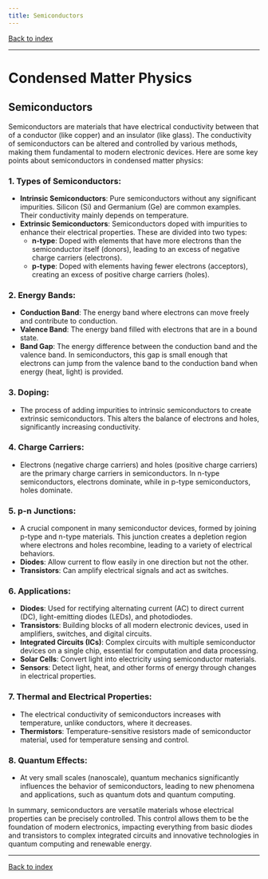 ```yaml
---
title: Semiconductors
---
```


[Back to index](index.html)

---
# Condensed Matter Physics
## Semiconductors

Semiconductors are materials that have electrical conductivity between that of a conductor (like copper) and an insulator (like glass). The conductivity of semiconductors can be altered and controlled by various methods, making them fundamental to modern electronic devices. Here are some key points about semiconductors in condensed matter physics:

### 1. **Types of Semiconductors**:
   - **Intrinsic Semiconductors**: Pure semiconductors without any significant impurities. Silicon (Si) and Germanium (Ge) are common examples. Their conductivity mainly depends on temperature.
   - **Extrinsic Semiconductors**: Semiconductors doped with impurities to enhance their electrical properties. These are divided into two types:
     - **n-type**: Doped with elements that have more electrons than the semiconductor itself (donors), leading to an excess of negative charge carriers (electrons).
     - **p-type**: Doped with elements having fewer electrons (acceptors), creating an excess of positive charge carriers (holes).

### 2. **Energy Bands**:
   - **Conduction Band**: The energy band where electrons can move freely and contribute to conduction.
   - **Valence Band**: The energy band filled with electrons that are in a bound state.
   - **Band Gap**: The energy difference between the conduction band and the valence band. In semiconductors, this gap is small enough that electrons can jump from the valence band to the conduction band when energy (heat, light) is provided.

### 3. **Doping**:
   - The process of adding impurities to intrinsic semiconductors to create extrinsic semiconductors. This alters the balance of electrons and holes, significantly increasing conductivity.

### 4. **Charge Carriers**:
   - Electrons (negative charge carriers) and holes (positive charge carriers) are the primary charge carriers in semiconductors. In n-type semiconductors, electrons dominate, while in p-type semiconductors, holes dominate.

### 5. **p-n Junctions**:
   - A crucial component in many semiconductor devices, formed by joining p-type and n-type materials. This junction creates a depletion region where electrons and holes recombine, leading to a variety of electrical behaviors.
   - **Diodes**: Allow current to flow easily in one direction but not the other.
   - **Transistors**: Can amplify electrical signals and act as switches.

### 6. **Applications**:
   - **Diodes**: Used for rectifying alternating current (AC) to direct current (DC), light-emitting diodes (LEDs), and photodiodes.
   - **Transistors**: Building blocks of all modern electronic devices, used in amplifiers, switches, and digital circuits.
   - **Integrated Circuits (ICs)**: Complex circuits with multiple semiconductor devices on a single chip, essential for computation and data processing.
   - **Solar Cells**: Convert light into electricity using semiconductor materials.
   - **Sensors**: Detect light, heat, and other forms of energy through changes in electrical properties.

### 7. **Thermal and Electrical Properties**:
   - The electrical conductivity of semiconductors increases with temperature, unlike conductors, where it decreases.
   - **Thermistors**: Temperature-sensitive resistors made of semiconductor material, used for temperature sensing and control.

### 8. **Quantum Effects**:
   - At very small scales (nanoscale), quantum mechanics significantly influences the behavior of semiconductors, leading to new phenomena and applications, such as quantum dots and quantum computing.

In summary, semiconductors are versatile materials whose electrical properties can be precisely controlled. This control allows them to be the foundation of modern electronics, impacting everything from basic diodes and transistors to complex integrated circuits and innovative technologies in quantum computing and renewable energy.

---
[Back to index](index.html)
